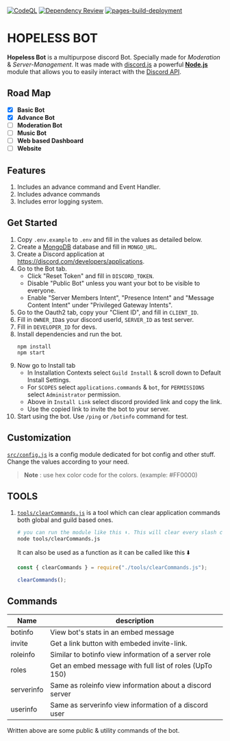 [![CodeQL](https://github.com/theassassin0128/Hopeless-Bot/actions/workflows/codeql.yml/badge.svg)](https://github.com/theassassin0128/Hopeless-Bot/actions/workflows/codeql.yml)
[![Dependency Review](https://github.com/theassassin0128/Hopeless-Bot/actions/workflows/dependency-review.yml/badge.svg)](https://github.com/theassassin0128/Hopeless-Bot/actions/workflows/dependency-review.yml)
[![pages-build-deployment](https://github.com/theassassin0128/Hopeless-Bot/actions/workflows/pages/pages-build-deployment/badge.svg)](https://github.com/theassassin0128/Hopeless-Bot/actions/workflows/pages/pages-build-deployment)

# HOPELESS BOT

**Hopeless Bot** is a multipurpose discord Bot. Specially made for _Moderation_ & _Server-Management_. It was made with [discord.js](https://github.com/discordjs/discord.js) a powerful [**Node.js**](https://nodejs.org/en/) module that allows you to easily interact with the [Discord API](https://discord.com/developers/docs/intro).

## Road Map

-   [x] **Basic Bot**
-   [x] **Advance Bot**
-   [ ] **Moderation Bot**
-   [ ] **Music Bot**
-   [ ] **Web based Dashboard**
-   [ ] **Website**

## Features

1. Includes an advance command and Event Handler.
1. Includes advance commands
1. Includes error logging system.

## Get Started

1. Copy `.env.example` to `.env` and fill in the values as detailed below.
1. Create a [MongoDB](https://www.mongodb.com/) database and fill in `MONGO_URL`.
1. Create a Discord application at https://discord.com/developers/applications.
1. Go to the Bot tab.
    - Click "Reset Token" and fill in `DISCORD_TOKEN`.
    - Disable "Public Bot" unless you want your bot to be visible to everyone.
    - Enable "Server Members Intent", "Presence Intent" and "Message Content Intent" under "Privileged Gateway Intents".
1. Go to the Oauth2 tab, copy your "Client ID", and fill in `CLIENT_ID`.
1. Fill in `OWNER_ID`as your discord userId, `SERVER_ID` as test server.
1. Fill in `DEVELOPER_ID` for devs.
1. Install dependencies and run the bot.
    ```
    npm install
    npm start
    ```
1. Now go to Install tab
    - In Installation Contexts select `Guild Install` & scroll down to Default Install Settings.
    - For `SCOPES` select `applications.commands` & `bot`, for `PERMISSIONS` select `Administrator` permission.
    - Above in `Install Link` select discord provided link and copy the link.
    - Use the copied link to invite the bot to your server.
1. Start using the bot. Use `/ping` or `/botinfo` command for test.

## Customization

[`src/config.js`](https://github.com/theassassin0128/Hopeless-Bot/tree/main/src/config.js) is a config module dedicated for bot config and other stuff. Change the values according to your need.

> **Note** : use hex color code for the colors. (example: #FF0000)

## TOOLS

1. [`tools/clearCommands.js`](https://github.com/theassassin0128/Hopeless-Bot/tree/main/tools/clearCommands.js) is a tool which can clear application commands both global and guild based ones.

    ```bash
    # you can run the module like this ⬇️. This will clear every slash command of the bot.
    node tools/clearCommands.js
    ```

    It can also be used as a function as it can be called like this ⬇️

    ```js
    const { clearCommands } = require("./tools/clearCommands.js");

    clearCommands();
    ```

## Commands

| Name       | description                                              |
| ---------- | -------------------------------------------------------- |
| botinfo    | View bot's stats in an embed message                     |
| invite     | Get a link button with embeded invite-link.              |
| roleinfo   | Similar to botinfo view information of a server role     |
| roles      | Get an embed message with full list of roles (UpTo 150)  |
| serverinfo | Same as roleinfo view information about a discord server |
| userinfo   | Same as serverinfo view information of a discord user    |

Written above are some public & utility commands of the bot.
